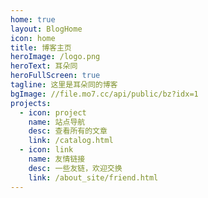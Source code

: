 ```yaml
---
home: true
layout: BlogHome
icon: home
title: 博客主页
heroImage: /logo.png
heroText: 耳朵同
heroFullScreen: true
tagline: 这里是耳朵同的博客
bgImage: //file.mo7.cc/api/public/bz?idx=1
projects:
  - icon: project
    name: 站点导航
    desc: 查看所有的文章
    link: /catalog.html
  - icon: link
    name: 友情链接
    desc: 一些友链，欢迎交换
    link: /about_site/friend.html
---
```

